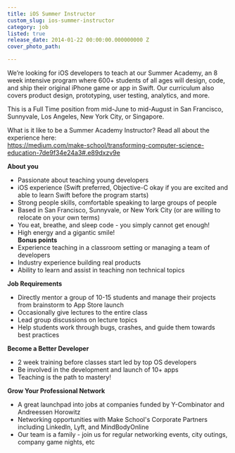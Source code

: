 ```yaml
---
title: iOS Summer Instructor
custom_slug: ios-summer-instructor
category: job
listed: true
release_date: 2014-01-22 00:00:00.000000000 Z
cover_photo_path: 

---
```

We’re looking for iOS developers to teach at our Summer Academy, an 8 week intensive program where 600+ students of all ages will design, code, and ship their original iPhone game or app in Swift. Our curriculum also covers product design, prototyping, user testing, analytics, and more. 

This is a Full Time position from mid-June to mid-August in San Francisco, Sunnyvale, Los Angeles, New York City, or Singapore.  

What is it like to be a Summer Academy Instructor? Read all about the experience here: <br>
https://medium.com/make-school/transforming-computer-science-education-7de9f34e24a3#.e89dxzv9e

<b>About you</b><br>
- Passionate about teaching young developers<br>
- iOS experience (Swift preferred, Objective-C okay if you are excited and able to learn Swift before the program starts)<br>
- Strong people skills, comfortable speaking to large groups of people<br>
- Based in San Francisco, Sunnyvale, or New York City (or are willing to relocate on your own terms)<br>
- You eat, breathe, and sleep code - you simply cannot get enough!<br>
- High energy and a gigantic smile!<br>
<b>Bonus points</b> <br>
- Experience teaching in a classroom setting or managing a team of developers<br>
- Industry experience building real products<br>
- Ability to learn and assist in teaching non technical topics<br>

<b>Job Requirements</b><br>
- Directly mentor a group of 10-15 students and manage their projects from brainstorm to App Store launch<br>
- Occasionally give lectures to the entire class<br>
- Lead group discussions on lecture topics<br>
- Help students work through bugs, crashes, and guide them towards best practices<br>

<b>Become a Better Developer</b><br>
- 2 week training before classes start led by top OS developers<br>
- Be involved in the development and launch of 10+ apps<br>
- Teaching is the path to mastery!<br>

<b>Grow Your Professional Network</b><br>
- A great launchpad into jobs at companies funded by Y-Combinator and Andreessen Horowitz<br>
- Networking opportunities with Make School's Corporate Partners including LinkedIn, Lyft, and MindBodyOnline<br>
- Our team is a family - join us for regular networking events, city outings, company game nights, etc<br>

